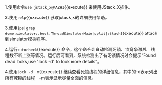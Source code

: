 
1.使用命令`use jstack_x@MAZHI`{{execute}} 来使用JStack_X插件。

2.使用`help`{{execute}} 获取jstack_x的详细使用帮助。  

3.使用`jps|grep demo.simulators.boot.ThreadSimulatorMain|split|attach`{{execute}} attach到simulator模拟程序。

4.运行`autocheck`{{execute}} 命令，这个命令会自动检测死锁、锁竞争激烈、线程数不断上涨等情况。运行后可看到，系统检测出了有死锁情况时会提示“Found dead locks,use "lock -d" to look more details”。

4.使用`lock -d -m`{{execute}} 继续查看死锁线程的详细信息，其中的-d表示列出所有死锁的线程，-m表示显示尽量全面的信息。




